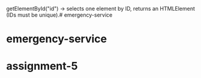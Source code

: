 getElementById("id") → selects one element by ID, returns an HTMLElement (IDs must be unique).# emergency-service
# emergency-service
# assignment-5
